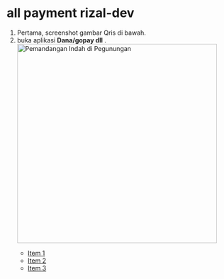 <h1>all payment rizal-dev</h1>


<ol>
  <li>Pertama, screenshot gambar Qris di bawah.</li>
  <li>buka aplikasi <strong>Dana/gopay dll</strong> .</li>


<a href="https://www.example.com" target="_blank">



<img src="https://qu.ax/mWXEo.jpg" alt="Pemandangan Indah di Pegunungan" width="450" height="450">





<ul>
    <li>Item 1<https://qu.ax/mWXEo.jpg>
    <li>Item 2</li>
    <li>Item 3</li>
</ul>
